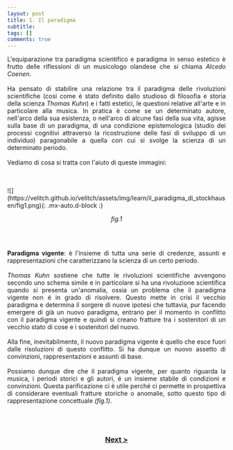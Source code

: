 ```yaml
---
layout: post
title: 1. Il paradigma
subtitle:
tags: []
comments: true
---
```


<p style="text-align:justify;">
L'equiparazione tra paradigma scientifico e paradigma in senso estetico è frutto delle riflessioni di un musicologo olandese che si chiama <i>Alcedo Coenen</i>.
<br>
<br>
Ha pensato di stabilire una relazione tra il paradigma delle rivoluzioni scientifiche (cosi come é stato definito dallo studioso di filosofia e storia della scienza <i>Thomas Kuhn</i>) e i fatti estetici, le questioni relative all'arte e in particolare alla musica. In pratica è come se un determinato autore, nell'arco della sua esistenza, o nell'arco di alcune fasi della sua vita, agisse sulla base di un paradigma, di una condizione epistemologica (studio dei processi cognitivi attraverso la ricostruzione delle fasi di sviluppo di un individuo) paragonabile a quella con cui si svolge la scienza di un determinato periodo.
<br>
<br>
Vediamo di cosa si tratta con l'aiuto di queste immagini:
</p>
<br>
<br>
![](https://velitch.github.io/velitch/assets/img/learn/il_paradigma_di_stockhausen/fig1.png){: .mx-auto.d-block :}
<p style="text-align:center"><i>fig.1</i></p>
<br>
<br>
<p style="text-align:justify;">
<b>Paradigma vigente</b>: è l'insieme di tutta una serie di credenze, assunti e rappresentazioni che caratterizzano la scienza di un certo periodo.
<br>
<br>
<i>Thomas Kuhn</i> sostiene che tutte le rivoluzioni scientifiche avvengono secondo uno schema simile e in particolare si ha una rivoluzione scientifica quando si presenta un'anomalia, ossia un problema che il paradigma vigente non é in grado di risolvere. Questo mette in crisi il vecchio paradigma e determina il sorgere di nuove ipotesi che tuttavia, pur facendo emergere di già un nuovo paradigma, entrano per il momento in conflitto con il paradigma vigente e quindi si creano fratture tra i sostenitori di un vecchio stato di cose e i sostenitori del nuovo.
<br>
<br>
Alla fine, inevitabilmente, il nuovo paradigma vigente è quello che esce fuori dalle risoluzioni di questo conflitto. Si ha dunque un nuovo assetto di convinzioni, rappresentazioni e assunti di base.
<br>
<br>
Possiamo dunque dire che il paradigma vigente, per quanto riguarda la musica, i periodi storici e gli autori, é un insieme stabile di condizioni e convinzioni. Questa parificazione ci è utile perché ci permette in prospettiva di considerare eventuali fratture storiche o anomalie, sotto questo tipo di rappresentazione concettuale <i>(fig.1)</i>.
</p>
<br>
<br>
<h3 style="text-align:center">
<a href="https://velitch.github.io/velitch/2021-11-02-02_00_il_concetto_di_pregiudizio/">Next ></a></h3>
